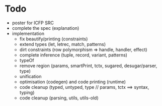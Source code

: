 # Todo

* poster for ICFP SRC
* complete the spec (explanation)
* implementation
  * fix beautify/printing (constraints)
  * extend types (let, letrec, match, patterns)
  * dirt constraints (row polymorphism => handle, handler, effect)
  * complete inference (tuple, record, variant, patterns)
  * typeOf
  * remove region (params, smartPrint, tctx, sugared, desugar/parser, type)
  * unification
  * optimisation (codegen) and code printing (runtime)
  * code cleanup (typed, untyped, type // params, tctx ==> syntax, typing)
  * code cleanup (parsing, utils, utils-old)
